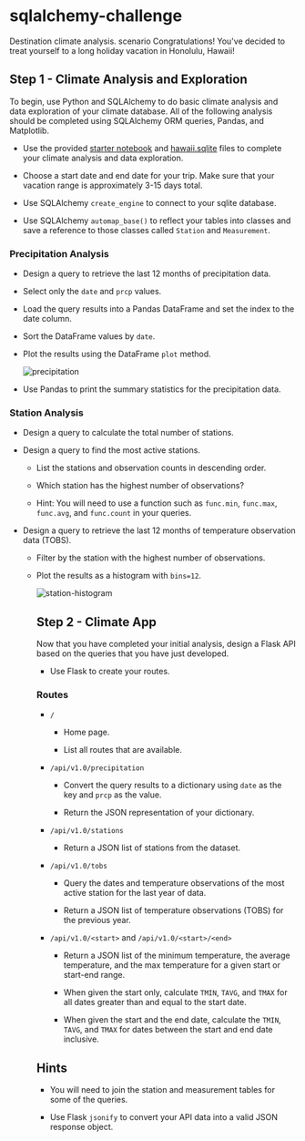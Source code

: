 # sqlalchemy-challenge
Destination climate analysis.
scenario
Congratulations! You've decided to treat yourself to a long holiday vacation in Honolulu, Hawaii! 
## Step 1 - Climate Analysis and Exploration
To begin, use Python and SQLAlchemy to do basic climate analysis and data exploration of your climate database. All of the following analysis should be completed using SQLAlchemy ORM queries, Pandas, and Matplotlib.

* Use the provided [starter notebook](climate_starter.ipynb) and [hawaii.sqlite](Resources/hawaii.sqlite) files to complete your climate analysis and data exploration.

* Choose a start date and end date for your trip. Make sure that your vacation range is approximately 3-15 days total.

* Use SQLAlchemy `create_engine` to connect to your sqlite database.

* Use SQLAlchemy `automap_base()` to reflect your tables into classes and save a reference to those classes called `Station` and `Measurement`.

### Precipitation Analysis

* Design a query to retrieve the last 12 months of precipitation data.

* Select only the `date` and `prcp` values.

* Load the query results into a Pandas DataFrame and set the index to the date column.

* Sort the DataFrame values by `date`.

* Plot the results using the DataFrame `plot` method.

  ![precipitation](Images/precipitation.png)

* Use Pandas to print the summary statistics for the precipitation data.

### Station Analysis

* Design a query to calculate the total number of stations.

* Design a query to find the most active stations.

  * List the stations and observation counts in descending order.

  * Which station has the highest number of observations?

  * Hint: You will need to use a function such as `func.min`, `func.max`, `func.avg`, and `func.count` in your queries.

* Design a query to retrieve the last 12 months of temperature observation data (TOBS).

  * Filter by the station with the highest number of observations.

  * Plot the results as a histogram with `bins=12`.

    ![station-histogram](Images/station-histogram.png)
    ## Step 2 - Climate App

    Now that you have completed your initial analysis, design a Flask API based on the queries that you have just developed.

    * Use Flask to create your routes.

    ### Routes

    * `/`

      * Home page.

      * List all routes that are available.

    * `/api/v1.0/precipitation`

      * Convert the query results to a dictionary using `date` as the key and `prcp` as the value.

      * Return the JSON representation of your dictionary.

    * `/api/v1.0/stations`

      * Return a JSON list of stations from the dataset.

    * `/api/v1.0/tobs`
      * Query the dates and temperature observations of the most active station for the last year of data.
      
      * Return a JSON list of temperature observations (TOBS) for the previous year.

    * `/api/v1.0/<start>` and `/api/v1.0/<start>/<end>`

      * Return a JSON list of the minimum temperature, the average temperature, and the max temperature for a given start or start-end range.

      * When given the start only, calculate `TMIN`, `TAVG`, and `TMAX` for all dates greater than and equal to the start date.

      * When given the start and the end date, calculate the `TMIN`, `TAVG`, and `TMAX` for dates between the start and end date inclusive.

    ## Hints

    * You will need to join the station and measurement tables for some of the queries.

    * Use Flask `jsonify` to convert your API data into a valid JSON response object.

